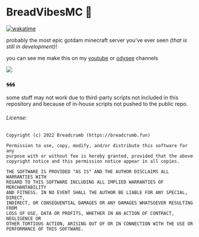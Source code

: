# BreadVibesMC 🍞

[![wakatime](https://wakatime.com/badge/user/579d6e69-f91a-4a71-9119-b9f35cac7d1f/project/b8d3bc53-9e63-43ed-a149-4ba9deedadee.svg)](https://wakatime.com/badge/user/579d6e69-f91a-4a71-9119-b9f35cac7d1f/project/b8d3bc53-9e63-43ed-a149-4ba9deedadee)

probably the most epic gotdam minecraft server you've ever seen *(that is still in development)*!

you can see me make this on my [youtube](https://www.youtube.com/channel/UCT1_5td4SWg67fhElGz1S4A?sub_confirmation=1) or [odysee](https://odysee.com/@Breadcrumb) channels

![](https://camo.githubusercontent.com/ed26a15bb41f4cc6064ed9d557f3646d730835eba6291865796160f3dda80302/68747470733a2f2f6d656469612e646973636f72646170702e6e65742f6174746163686d656e74732f3538343733383731333833383431393936382f3932383035363033393832323231333138302f627265616476696265736d635f696e5f616c6c5f6974735f676c6f72795f6f6d672e706e673f77696474683d31313933266865696768743d363731)

### 🌀🌀🌀

some stuff may not work due to third-party scripts not included in this repository and because of in-house scripts not pushed to the public repo.

###### License:

```
Copyright (c) 2022 Breadcrumb (https://breadcrumb.fun)

Permission to use, copy, modify, and/or distribute this software for any
purpose with or without fee is hereby granted, provided that the above
copyright notice and this permission notice appear in all copies.

THE SOFTWARE IS PROVIDED "AS IS" AND THE AUTHOR DISCLAIMS ALL WARRANTIES WITH
REGARD TO THIS SOFTWARE INCLUDING ALL IMPLIED WARRANTIES OF MERCHANTABILITY
AND FITNESS. IN NO EVENT SHALL THE AUTHOR BE LIABLE FOR ANY SPECIAL, DIRECT,
INDIRECT, OR CONSEQUENTIAL DAMAGES OR ANY DAMAGES WHATSOEVER RESULTING FROM
LOSS OF USE, DATA OR PROFITS, WHETHER IN AN ACTION OF CONTRACT, NEGLIGENCE OR
OTHER TORTIOUS ACTION, ARISING OUT OF OR IN CONNECTION WITH THE USE OR
PERFORMANCE OF THIS SOFTWARE.
```
